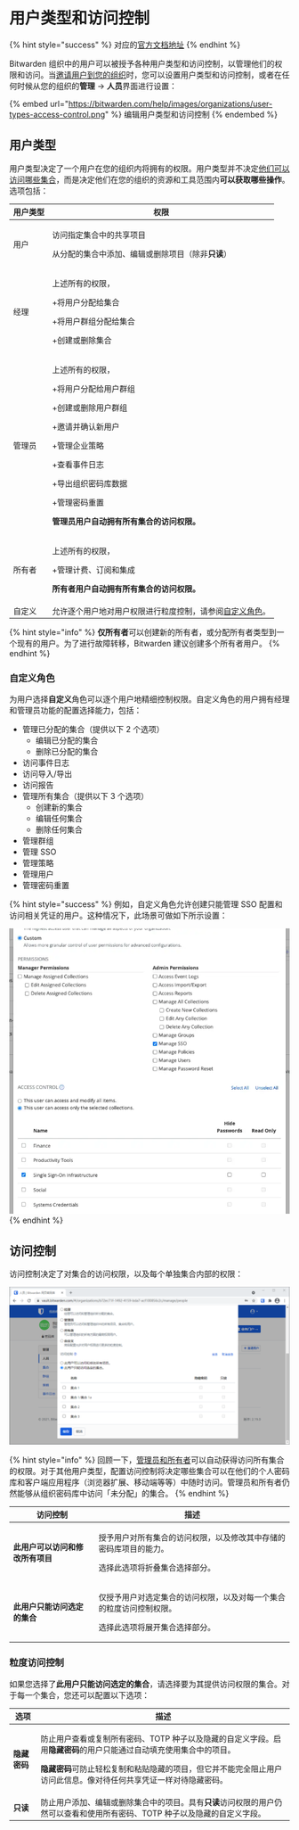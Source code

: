 # 用户类型和访问控制

{% hint style="success" %}
对应的[官方文档地址](https://bitwarden.com/help/article/user-types-access-control/)
{% endhint %}

Bitwarden 组织中的用户可以被授予各种用户类型和访问控制，以管理他们的权限和访问。当[邀请用户到您的组织](user-management.md)时，您可以设置用户类型和访问控制，或者在任何时候从您的组织的**管理** → **人员**界面进行设置：

{% embed url="https://bitwarden.com/help/images/organizations/user-types-access-control.png" %}
编辑用户类型和访问控制
{% endembed %}

## 用户类型 <a href="#user-types" id="user-types"></a>

用户类型决定了一个用户在您的组织内将拥有的权限。用户类型并不决定[他们可以访问哪些集合](user-types-and-access-control.md#access-control)，而是决定他们在您的组织的资源和工具范围内**可以获取哪些操作**。选项包括：

| 用户类型 | 权限                                                                                                                                                                       |
| ---- | ------------------------------------------------------------------------------------------------------------------------------------------------------------------------ |
| 用户   | <p>访问指定集合中的共享项目</p><p>从分配的集合中添加、编辑或删除项目（除非<strong>只读</strong>）</p>                                                                                                       |
| 经理   | <p>上述所有的权限，</p><p>+将用户分配给集合</p><p>+将用户群组分配给集合</p><p>+创建或删除集合</p>                                                                                                         |
| 管理员  | <p>上述所有的权限，</p><p>+将用户分配给用户群组</p><p>+创建或删除用户群组</p><p>+邀请并确认新用户</p><p>+管理企业策略</p><p>+查看事件日志</p><p>+导出组织密码库数据</p><p>+管理密码重置</p><p><strong>管理员用户自动拥有所有集合的访问权限。</strong></p> |
| 所有者  | <p>上述所有的权限，</p><p>+管理计费、订阅和集成</p><p><strong>所有者用户自动拥有所有集合的访问权限。</strong></p>                                                                                             |
| 自定义  | 允许逐个用户地对用户权限进行粒度控制，请参阅[自定义角色](user-types-and-access-control.md#custom-role)。                                                                                             |

{% hint style="info" %}
**仅所有者**可以创建新的所有者，或分配所有者类型到一个现有的用户。为了进行故障转移，Bitwarden 建议创建多个所有者用户。
{% endhint %}

### 自定义角色 <a href="#custom-role" id="custom-role"></a>

为用户选择**自定义**角色可以逐个用户地精细控制权限。自定义角色的用户拥有经理和管理员功能的配置选择能力，包括：

* 管理已分配的集合（提供以下 2 个选项）
  * 编辑已分配的集合
  * 删除已分配的集合
* 访问事件日志
* 访问导入/导出
* 访问报告
* 管理所有集合（提供以下 3 个选项）
  * 创建新的集合
  * 编辑任何集合
  * 删除任何集合
* 管理群组
* 管理 SSO
* 管理策略
* 管理用户
* 管理密码重置

{% hint style="success" %}
例如，自定义角色允许创建只能管理 SSO 配置和访问相关凭证的用户。这种情况下，此场景可做如下所示设置：

<img src="../../.gitbook/assets/image (1).png" alt="" data-size="original">
{% endhint %}

## 访问控制 <a href="#access-control" id="access-control"></a>

访问控制决定了对集合的访问权限，以及每个单独集合内部的权限：

![配置访问控制选项](../../.gitbook/assets/collection-access-control.png)

{% hint style="info" %}
回顾一下，[管理员和所有者](user-types-and-access-control.md#user-types)可以自动获得访问所有集合的权限。对于其他用户类型，配置访问控制将决定哪些集合可以在他们的个人密码库和客户端应用程序（浏览器扩展、移动端等等）中随时访问。管理员和所有者仍然能够从组织密码库中访问「未分配」的集合。
{% endhint %}

| 访问控制               | 描述                                                                     |
| ------------------ | ---------------------------------------------------------------------- |
| **此用户可以访问和修改所有项目** | <p>授予用户对所有集合的访问权限，以及修改其中存储的密码库项目的能力。</p><p></p><p>选择此选项将折叠集合选择部分。</p>  |
| **此用户只能访问选定的集合**   | <p>仅授予用户对选定集合的访问权限，以及对每一个集合的粒度访问控制权限。</p><p></p><p>选择此选项将展开集合选择部分。</p> |

### 粒度访问控制 <a href="#granular-access-control" id="granular-access-control"></a>

如果您选择了**此用户只能访问选定的集合**，请选择要为其提供访问权限的集合。对于每一个集合，您还可以配置以下选项：

| 选项       | 描述                                                                                                                                                                         |
| -------- | -------------------------------------------------------------------------------------------------------------------------------------------------------------------------- |
| **隐藏密码** | <p>防止用户查看或复制所有密码、TOTP 种子以及隐藏的自定义字段。启用<strong>隐藏密码</strong>的用户只能通过自动填充使用集合中的项目。</p><p></p><p><strong>隐藏密码</strong>可防止轻松复制​​和粘贴隐藏的项目，但它并不能完全阻止用户访问此信息。像对待任何共享凭证一样对待隐藏密码。</p> |
| **只读**   | 防止用户添加、编辑或删除集合中的项目。具有**只读**访问权限的用户仍然可以查看和使用所有密码、TOTP 种子以及隐藏的自定义字段。                                                                                                         |
